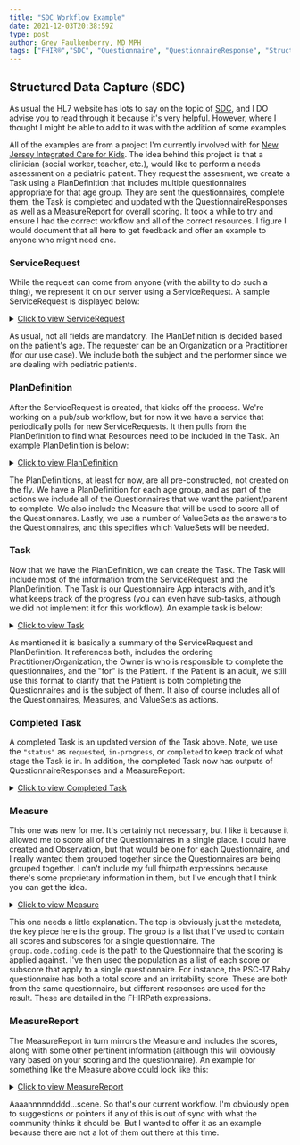```yaml
---
title: "SDC Workflow Example"
date: 2021-12-03T20:38:59Z
type: post
author: Grey Faulkenberry, MD MPH
tags: ["FHIR®","SDC", "Questionnaire", "QuestionnaireResponse", "Structured Data Capture"]
---
```

## Structured Data Capture (SDC)

As usual the HL7 website has lots to say on the topic of [SDC](http://hl7.org/fhir/uv/sdc/2019May/workflow.html), and I DO advise you to read through it because it's very helpful. However, where I thought I might be able to add to it was with the addition of some examples.

All of the examples are from a project I'm currently involved with for [New Jersey Integrated Care for Kids](https://www.zanenetworks.com/zane-networks-mayjuun-receive-contract-for-the-needs-assessment-tool-solution-for-new-jerseys-inck-project/). The idea behind this project is that a clinician (social worker, teacher, etc.), would like to perform a needs assessment on a pediatric patient. They request the assesment, we create a Task using a PlanDefinition that includes multiple questionnaires appropriate for that age group. They are sent the questionnaires, complete them, the Task is completed and updated with the QuestionnaireResponses as well as a MeasureReport for overall scoring. It took a while to try and ensure I had the correct workflow and all of the correct resources. I figure I would document that all here to get feedback and offer an example to anyone who might need one.

### ServiceRequest

While the request can come from anyone (with the ability to do such a thing), we represent it on our server using a ServiceRequest. A sample ServiceRequest is displayed below:

<details>

<summary><u>Click to view ServiceRequest</u></summary>

```json
{
    "resourceType": "ServiceRequest",
    "priority": "routine",
    "status": "active",
    "intent": "instance-order",
    "instantiatesUri": [
        "PlanDefinition/4840239b-4da6-4fa6-b8d6-4a1b1a7140af"
    ],
    "requester": {
        "reference": "Organization/fd7b5daa-3a00-4bb5-bef2-c1d5ed375c6e"
    },
    "subject": {
        "reference": "Patient/8a968030-9d13-4938-b722-bc957e85088a"
    },
    "performer": {
        "reference": "RelatedPerson/8a968031-9d13-4938-b722-bc957e85088a"
    }
}
```

</details>
  

As usual, not all fields are mandatory. The PlanDefinition is decided based on the patient's age. The requester can be an Organization or a Practitioner (for our use case). We include both the subject and the performer since we are dealing with pediatric patients.

### PlanDefinition

After the ServiceRequest is created, that kicks off the process. We're working on a pub/sub workflow, but for now it we have a service that periodically polls for new ServiceRequests. It then pulls from the PlanDefinition to find what Resources need to be included in the Task. An example PlanDefinition is below:

<details>

<summary><u>Click to view PlanDefinition</u></summary>

```json
{
    "resourceType": "PlanDefinition",
    "description": "New Jersey Integrated Care for Kids: Screening Tools for 6-8 months",
    "name": "nat_6_8_months",
    "publisher": "MayJuun LLC",
    "status": "draft",
    "title": "New Jersey Integrated Care for Kids: Screening Tools for 6-8 months",
    "action": [
        {
        "definitionUri": "Questionnaire/f892b6b0-b908-4fc2-b73f-9890b9c1c06a",
        "participant": [
            {
            "role": {
                "coding": [
                {
                    "code": "PRN",
                    "display": "parent",
                    "system": "http://terminology.hl7.org/CodeSystem/v3-RoleCode"
                }
                ]
            },
            "type": "related-person"
            },
            {
            "type": "patient"
            }
        ],
        "title": "First Time Demographics"
        },
        {
            "definitionUri": "Questionnaire/d2e03a84-6564-49cd-adee-fdee3b2c3f73",
            "participant": [
                {
                "role": {
                    "coding": [
                    {
                        "code": "PRN",
                        "display": "parent",
                        "system": "http://terminology.hl7.org/CodeSystem/v3-RoleCode"
                    }
                    ]
                },
                "type": "related-person"
                },
                {
                "type": "patient"
                }
            ],
            "title": "Developmental Milestones: 6-8 months"
        },
        {
            "definitionUri": "Questionnaire/b2046600-e808-434a-9442-83717a088cbb",
            "participant": [
                {
                "role": {
                    "coding": [
                    {
                        "code": "PRN",
                        "display": "parent",
                        "system": "http://terminology.hl7.org/CodeSystem/v3-RoleCode"
                    }
                    ]
                },
                "type": "related-person"
                },
                {
                "type": "patient"
                }
            ],
            "title": "PSC-17: Baby"
        },
        {
        "definitionUri": "Questionnaire/aa90ff2a-3db3-42e8-ab39-374df411d488",
            "participant": [
                {
                "role": {
                    "coding": [
                    {
                        "code": "PRN",
                        "display": "parent",
                        "system": "http://terminology.hl7.org/CodeSystem/v3-RoleCode"
                    }
                    ]
                },
                "type": "related-person"
                },
                {
                "type": "patient"
                }
            ],
            "title": "Parent and Family Questions: 1-8 months"
        },
        {
        "definitionUri": "Questionnaire/64ce4e7c-65df-426e-9289-d96023acc315",
            "participant": [
                {
                "role": {
                    "coding": [
                    {
                        "code": "PRN",
                        "display": "parent",
                        "system": "http://terminology.hl7.org/CodeSystem/v3-RoleCode"
                    }
                    ]
                },
                "type": "related-person"
                },
                {
                "type": "patient"
                }
            ],
            "title": "Emotional Changes With a New Baby"
        },
        {
        "definitionUri": "Questionnaire/77d1555a-f5b4-4caf-b3ca-69303b403336",
            "participant": [
                {
                "role": {
                    "coding": [
                    {
                        "code": "PRN",
                        "display": "parent",
                        "system": "http://terminology.hl7.org/CodeSystem/v3-RoleCode"
                    }
                    ]
                },
                "type": "related-person"
                },
                {
                "type": "patient"
                }
            ],
            "title": "PEARLS Child"
        },
        {
        "definitionUri": "Questionnaire/0d6ae936-0358-4462-832f-7a46510a6dd8",
            "participant": [
                {
                "role": {
                    "coding": [
                    {
                        "code": "PRN",
                        "display": "parent",
                        "system": "http://terminology.hl7.org/CodeSystem/v3-RoleCode"
                    }
                    ]
                },
                "type": "related-person"
                },
                {
                "type": "patient"
                }
            ],
            "title": "Other Questions: 1-11 months old"
        },
        {
            "definitionUri": "Measure/a1c7e19c-170c-4381-b89d-541bc04c1686",
            "title": "Score Measure for NJinCK Needs Assessment 6-8 months"
        },
        {
            "definitionUri": "ValueSet/93e22d5d-3751-4c83-b387-d824cb285e53",
            "title": "always_usually_sometimes_rarely_never"
        },
        {
            "definitionUri": "ValueSet/30015939-e327-43e6-aa86-a5ea2c3657e2",
            "title": "excellent_very_good_good_fair_poor"
        },
        {
            "definitionUri": "ValueSet/97cbfa42-d4c8-4066-b5b2-0b9e4e2f151a",
            "title": "low_medium_high_indeterminate_risk"
        },
        {
            "definitionUri": "ValueSet/895847ed-4d51-4d8f-8508-88937861d60b",
            "title": "never_sometimes_often"
        },
        {
            "definitionUri": "ValueSet/86c4b28b-9c35-4c1a-8372-4e0b0f21c286",
            "title": "not_at_all_somewhat_very_much"
        },
        {
            "definitionUri": "ValueSet/4adaf60d-2cf1-4a33-a8aa-74fb5147a50b",
            "title": "not_yet_somewhat_very_much"
        },
        {
            "definitionUri": "ValueSet/ef975cd6-a08e-48d2-b844-f7df07984ee1",
            "title": "ScoreOneIfAboveOne"
        }
    ],
    "contact": [
        {
        "name": "MayJuun LLC",
        "telecom": [
            {
            "system": "email",
            "use": "work",
            "value": "info@mayjuun.com"
            }
        ]
        }
    ],
}
```

</details>

The PlanDefinitions, at least for now, are all pre-constructed, not created on the fly. We have a PlanDefinition for each age group, and as part of the actions we include all of the Questionnaires that we want the patient/parent to complete. We also include the Measure that will be used to score all of the Questionnares. Lastly, we use a number of ValueSets as the answers to the Questionnaires, and this specifies which ValueSets will be needed.

### Task

Now that we have the PlanDefinition, we can create the Task. The Task will include most of the information from the ServiceRequest and the PlanDefinition. The Task is our Questionnaire App interacts with, and it's what keeps track of the progress (you can even have sub-tasks, although we did not implement it for this workflow). An example task is below:

<details>

<summary><u>Click to view Task</u></summary>

```json
{
    "resourceType": "Task",
    "status": "requested",
    "intent": "order",
    "id": "8b19a541-70a7-45dc-9bda-82194123915e",
    "priority": "routine",
    "basedOn": [
        {
            "reference": "ServiceRequest/3e452ace-12c8-40a6-b18d-28c8075deb74"
        }
    ],
    "instantiatesUri": "PlanDefinition/4840239b-4da6-4fa6-b8d6-4a1b1a7140af",
    "owner": {
        "reference": "RelatedPerson/2dceb6ad-e0be-4ca7-b622-0c57369ea5e2",
        "type": "Guarantor"
    },
    "for": {
        "reference": "Patient/66232d8f-628b-4740-b7a5-a2e736e076f5",
        "type": "Patient"
    },
    "requester": {
        "reference": "Organization/fe1318a0-a2ec-4580-9369-4949fb9ad82b"
    },
    "input": [
        {
            "type": {
                "coding": [
                    {
                        "code": "questionnaire",
                        "system": "http://hl7.org/fhir/uv/sdc/CodeSystem/temp"
                    }
                ]
            },
            "valueUri": "Questionnaire/f892b6b0-b908-4fc2-b73f-9890b9c1c06a"
        },
        {
            "type": {
                "coding": [
                    {
                        "code": "questionnaire",
                        "system": "http://hl7.org/fhir/uv/sdc/CodeSystem/temp"
                    }
                ]
            },
            "valueUri": "Questionnaire/4d324c81-164e-4191-ae19-c4eb2101c975"
        },
        {
            "type": {
                "coding": [
                    {
                        "code": "questionnaire",
                        "system": "http://hl7.org/fhir/uv/sdc/CodeSystem/temp"
                    }
                ]
            },
            "valueUri": "Questionnaire/65c42602-98c6-44a6-9923-d27a1e54d317"
        },
        {
            "type": {
                "coding": [
                    {
                        "code": "questionnaire",
                        "system": "http://hl7.org/fhir/uv/sdc/CodeSystem/temp"
                    }
                ]
            },
            "valueUri": "Questionnaire/74675baa-2481-409e-b743-aec18bcbf6ce"
        },
        {
            "type": {
                "coding": [
                    {
                        "code": "questionnaire",
                        "system": "http://hl7.org/fhir/uv/sdc/CodeSystem/temp"
                    }
                ]
            },
            "valueUri": "Questionnaire/be1ccfa9-5e44-4869-8e55-7710829ad6c6"
        },
        {
            "type": {
                "coding": [
                    {
                        "code": "Measure",
                        "display": "Measure",
                        "system": "http://hl7.org/fhir/resource-types"
                    }
                ]
            },
            "valueUri": "Measure/fc97fd8e-ad33-477e-b33e-dc3a90fb2eb2"
        },
        {
            "type": {
                "coding": [
                    {
                        "code": "ValueSet",
                        "display": "ValueSet",
                        "system": "http://hl7.org/fhir/resource-types"
                    }
                ]
            },
            "valueUri": "ValueSet/93e22d5d-3751-4c83-b387-d824cb285e53"
        },
        {
            "type": {
                "coding": [
                    {
                        "code": "ValueSet",
                        "display": "ValueSet",
                        "system": "http://hl7.org/fhir/resource-types"
                    }
                ]
            },
            "valueUri": "ValueSet/30015939-e327-43e6-aa86-a5ea2c3657e2"
        },
        {
            "type": {
                "coding": [
                    {
                        "code": "ValueSet",
                        "display": "ValueSet",
                        "system": "http://hl7.org/fhir/resource-types"
                    }
                ]
            },
            "valueUri": "ValueSet/97cbfa42-d4c8-4066-b5b2-0b9e4e2f151a"
        },
        {
            "type": {
                "coding": [
                    {
                        "code": "ValueSet",
                        "display": "ValueSet",
                        "system": "http://hl7.org/fhir/resource-types"
                    }
                ]
            },
            "valueUri": "ValueSet/895847ed-4d51-4d8f-8508-88937861d60b"
        },
        {
            "type": {
                "coding": [
                    {
                        "code": "ValueSet",
                        "display": "ValueSet",
                        "system": "http://hl7.org/fhir/resource-types"
                    }
                ]
            },
            "valueUri": "ValueSet/86c4b28b-9c35-4c1a-8372-4e0b0f21c286"
        },
        {
            "type": {
                "coding": [
                    {
                        "code": "ValueSet",
                        "display": "ValueSet",
                        "system": "http://hl7.org/fhir/resource-types"
                    }
                ]
            },
            "valueUri": "ValueSet/4adaf60d-2cf1-4a33-a8aa-74fb5147a50b"
        },
        {
            "type": {
                "coding": [
                    {
                        "code": "ValueSet",
                        "display": "ValueSet",
                        "system": "http://hl7.org/fhir/resource-types"
                    }
                ]
            },
            "valueUri": "ValueSet/ef975cd6-a08e-48d2-b844-f7df07984ee1"
        }
    ]
}
 
```

</details>

As mentioned it is basically a summary of the ServiceRequest and PlanDefinition. It references both, includes the ordering Practitioner/Organization, the Owner is who is responsible to complete the questionnaires, and the "for" is the Patient. If the Patient is an adult, we still use this format to clarify that the Patient is both completing the Questionnaires and is the subject of them. It also of course includes all of the Questionnaires, Measures, and ValueSets as actions.

### Completed Task

A completed Task is an updated version of the Task above. Note, we use the ```"status"``` as ```requested```, ```in-progress```, or ```completed``` to keep track of what stage the Task is in. In addition, the completed Task now has outputs of QuestionnaireResponses and a MeasureReport:

<details>

<summary><u>Click to view Completed Task</u></summary>

```json
{
    "resourceType": "Task",
    "status": "completed",
    "intent": "order",
    "id": "8b19a541-70a7-45dc-9bda-82194123915e",
    "priority": "routine",
    "basedOn": [
        {
            "reference": "ServiceRequest/3e452ace-12c8-40a6-b18d-28c8075deb74"
        }
    ],
    "instantiatesUri": "PlanDefinition/4840239b-4da6-4fa6-b8d6-4a1b1a7140af",
    "owner": {
        "reference": "RelatedPerson/2dceb6ad-e0be-4ca7-b622-0c57369ea5e2",
        "type": "Guarantor"
    },
    "for": {
        "reference": "Patient/66232d8f-628b-4740-b7a5-a2e736e076f5",
        "type": "Patient"
    },
    "requester": {
        "reference": "Organization/fe1318a0-a2ec-4580-9369-4949fb9ad82b"
    },
    "input": [
        {
            "type": {
                "coding": [
                    {
                        "code": "questionnaire",
                        "system": "http://hl7.org/fhir/uv/sdc/CodeSystem/temp"
                    }
                ]
            },
            "valueUri": "Questionnaire/f892b6b0-b908-4fc2-b73f-9890b9c1c06a"
        },
        {
            "type": {
                "coding": [
                    {
                        "code": "questionnaire",
                        "system": "http://hl7.org/fhir/uv/sdc/CodeSystem/temp"
                    }
                ]
            },
            "valueUri": "Questionnaire/4d324c81-164e-4191-ae19-c4eb2101c975"
        },
        {
            "type": {
                "coding": [
                    {
                        "code": "questionnaire",
                        "system": "http://hl7.org/fhir/uv/sdc/CodeSystem/temp"
                    }
                ]
            },
            "valueUri": "Questionnaire/65c42602-98c6-44a6-9923-d27a1e54d317"
        },
        {
            "type": {
                "coding": [
                    {
                        "code": "questionnaire",
                        "system": "http://hl7.org/fhir/uv/sdc/CodeSystem/temp"
                    }
                ]
            },
            "valueUri": "Questionnaire/74675baa-2481-409e-b743-aec18bcbf6ce"
        },
        {
            "type": {
                "coding": [
                    {
                        "code": "questionnaire",
                        "system": "http://hl7.org/fhir/uv/sdc/CodeSystem/temp"
                    }
                ]
            },
            "valueUri": "Questionnaire/be1ccfa9-5e44-4869-8e55-7710829ad6c6"
        },
        {
            "type": {
                "coding": [
                    {
                        "code": "Measure",
                        "display": "Measure",
                        "system": "http://hl7.org/fhir/resource-types"
                    }
                ]
            },
            "valueUri": "Measure/fc97fd8e-ad33-477e-b33e-dc3a90fb2eb2"
        },
        {
            "type": {
                "coding": [
                    {
                        "code": "ValueSet",
                        "display": "ValueSet",
                        "system": "http://hl7.org/fhir/resource-types"
                    }
                ]
            },
            "valueUri": "ValueSet/93e22d5d-3751-4c83-b387-d824cb285e53"
        },
        {
            "type": {
                "coding": [
                    {
                        "code": "ValueSet",
                        "display": "ValueSet",
                        "system": "http://hl7.org/fhir/resource-types"
                    }
                ]
            },
            "valueUri": "ValueSet/30015939-e327-43e6-aa86-a5ea2c3657e2"
        },
        {
            "type": {
                "coding": [
                    {
                        "code": "ValueSet",
                        "display": "ValueSet",
                        "system": "http://hl7.org/fhir/resource-types"
                    }
                ]
            },
            "valueUri": "ValueSet/97cbfa42-d4c8-4066-b5b2-0b9e4e2f151a"
        },
        {
            "type": {
                "coding": [
                    {
                        "code": "ValueSet",
                        "display": "ValueSet",
                        "system": "http://hl7.org/fhir/resource-types"
                    }
                ]
            },
            "valueUri": "ValueSet/895847ed-4d51-4d8f-8508-88937861d60b"
        },
        {
            "type": {
                "coding": [
                    {
                        "code": "ValueSet",
                        "display": "ValueSet",
                        "system": "http://hl7.org/fhir/resource-types"
                    }
                ]
            },
            "valueUri": "ValueSet/86c4b28b-9c35-4c1a-8372-4e0b0f21c286"
        },
        {
            "type": {
                "coding": [
                    {
                        "code": "ValueSet",
                        "display": "ValueSet",
                        "system": "http://hl7.org/fhir/resource-types"
                    }
                ]
            },
            "valueUri": "ValueSet/4adaf60d-2cf1-4a33-a8aa-74fb5147a50b"
        },
        {
            "type": {
                "coding": [
                    {
                        "code": "ValueSet",
                        "display": "ValueSet",
                        "system": "http://hl7.org/fhir/resource-types"
                    }
                ]
            },
            "valueUri": "ValueSet/ef975cd6-a08e-48d2-b844-f7df07984ee1"
        }
    ],
    "output": [
        {
            "type": {
                "coding": [
                    {
                        "code": "collect-information",
                        "display": "Collect Information",
                        "system": "http://hl7.org/fhir/uv/cpg/CodeSystem/cpg-activity-type"
                    }
                ]
            },
            "valueUri": "QuestionnaireResponse/bc7b7824-480d-4efb-ab58-3964d9840916"
        },
        {
            "type": {
                "coding": [
                    {
                        "code": "collect-information",
                        "display": "Collect Information",
                        "system": "http://hl7.org/fhir/uv/cpg/CodeSystem/cpg-activity-type"
                    }
                ]
            },
            "valueUri": "QuestionnaireResponse/fb5d8b09-c765-4593-b01f-f0cb2e829040"
        },
        {
            "type": {
                "coding": [
                    {
                        "code": "collect-information",
                        "display": "Collect Information",
                        "system": "http://hl7.org/fhir/uv/cpg/CodeSystem/cpg-activity-type"
                    }
                ]
            },
            "valueUri": "QuestionnaireResponse/9c40b031-9252-4909-8960-1871b64f6b60"
        },
        {
            "type": {
                "coding": [
                    {
                        "code": "collect-information",
                        "display": "Collect Information",
                        "system": "http://hl7.org/fhir/uv/cpg/CodeSystem/cpg-activity-type"
                    }
                ]
            },
            "valueUri": "QuestionnaireResponse/7c37e26d-dcda-4cc2-83dc-9a601f8e427f"
        },
        {
            "type": {
                "coding": [
                    {
                        "code": "collect-information",
                        "display": "Collect Information",
                        "system": "http://hl7.org/fhir/uv/cpg/CodeSystem/cpg-activity-type"
                    }
                ]
            },
            "valueUri": "QuestionnaireResponse/15ed2cfa-4e09-4b96-90b7-004209c2a8bc"
        },
        {
            "type": {
                "coding": [
                    {
                        "code": "measureReport",
                        "system": "http://hl7.org/fhir/uv/sdc/CodeSystem/temp"
                    }
                ]
            },
            "valueUri": "MeasureReport/3a140d2a-af23-4d8d-8e50-78978f69aa23"
        }
    ]
}
 
```

</details>

### Measure

This one was new for me. It's certainly not necessary, but I like it because it allowed me to score all of the Questionnaires in a single place. I could have created and Observation, but that would be one for each Questionnaire, and I really wanted them grouped together since the Questionnaires are being grouped together. I can't include my full fhirpath expressions because there's some proprietary information in them, but I've enough that I think you can get the idea.

<details>

<summary><u>Click to view Measure</u></summary>

```json
{
  "resourceType": "Measure",
  "id": "a1c7e19c-170c-4381-b89d-541bc04c1686",
  "url": "mayjuun.com/fhir/Measure/score_nat_6_8_months",
  "name": "score_nat_6_8_months",
  "title": "Score Measure for NJinCK Needs Assessment 6-8 months",
  "status": "draft",
  "publisher": "MayJuun LLC",
  "contact": [
    {
      "name": "MayJuun LLC",
      "telecom": [
        {
          "system": "email",
          "value": "info@mayjuun.com",
          "use": "work"
        }
      ]
    }
  ],
  "description": "Scoring rubric for total and subscores for all modules for 6-8 months, along with the total Social Complexity Score",
  "scoring": {
    "coding": [
      {
        "system": "http://terminology.hl7.org/CodeSystem/measure-scoring",
        "code": "continuous-variable",
        "display": "Continuous Variable"
      }
    ]
  },
  "type": [
    {
      "coding": [
        {
          "system": "http://terminology.hl7.org/CodeSystem/measure-type",
          "code": "patient-reported-outcome",
          "display": "Patient Reported Outcomes"
        }
      ]
    }
  ],
  "group": [
    {
      "description": "Scoring for Developmental Milestones: 6-8 months",
      "code": {
        "coding": [
          {
            "code": "Questionnaire/d2e03a84-6564-49cd-adee-fdee3b2c3f73"
          }
        ]
      },
      "population": [
        {
          "description": "Total Score for Developmental Milestones: 6-8 months",
          "criteria": {
            "language": "text/fhirpath",
            "expression": "entry.resource.ofType(QuestionnaireResponse).item.item.where(linkId.contains('/milestones')).answer.valueCoding.extension.value.aggregate($this + $total, 0)"
          }
        }
      ]
    },
    {
      "description": "Scoring for PSC-17: Baby",
      "code": {
        "coding": [
          {
            "code": "Questionnaire/b2046600-e808-434a-9442-83717a088cbb"
          }
        ]
      },
      "population": [
        {
          "description": "PSC-17: Baby, Irritability Subscore",
          "criteria": {
            "language": "text/fhirpath",
            "expression": "entry.resource.ofType(QuestionnaireResponse).item.item.item.where(linkId.contains('irritability')).answer.valueCoding.extension.value.aggregate($this + $total, 0)"
          }
        },
        {
          "description": "PSC-17: Baby, Total Score",
          "criteria": {
            "language": "text/fhirpath",
            "expression": "entry.resource.ofType(QuestionnaireResponse).item.item.item.where(linkId.contains('/psc_baby/')).answer.valueCoding.extension.value.aggregate($this + $total, 0)"
          }
        }
      ]
    }
  ]
}

```

</details>

This one needs a little explanation. The top is obviously just the metadata, the key piece here is the group. The group is a list that I've used to contain all scores and subscores for a single questionnaire. The ```group.code.coding.code``` is the path to the Questionnaire that the scoring is applied against. I've then used the population as a list of each score or subscore that apply to a single questionnaire. For instance, the PSC-17 Baby questionnaire has both a total score and an irritability score. These are both from the same questionnaire, but different responses are used for the result. These are detailed in the FHIRPath expressions.

### MeasureReport

The MeasureReport in turn mirrors the Measure and includes the scores, along with some other pertinent information (although this will obviously vary based on your scoring and the questionnaire). An example for something like the Measure above could look like this:

<details>

<summary><u>Click to view MeasureReport</u></summary>

```json
{
  "resourceType": "MeasureReport",
  "status": "complete",
  "measure": "mayjuun.com/fhir/Measure/score_nat_6_8_months",
  "subject": {
    "reference": "Patient/becebba3-813d-4585-89f9-f74c89d548fb"
  },
  "type": "individual",
  "group": [
    {
      "code": {
        "text": "Scoring for Developmental Milestones: 6-8 months"
      },
      "stratifier": [
        {
          "stratum": [
            {
              "component": [
                {
                  "code": {
                    "coding": [
                      {
                        "code": "low-risk",
                        "display": "low risk"
                      }
                    ]
                  },
                  "value": {
                    "coding": [
                      {
                        "code": "low-risk",
                        "display": "low risk",
                        "system": "mayjuun.com/fhir/ValueSet/low_medium_high_risk"
                      }
                    ]
                  }
                },
                {
                  "code": {
                    "text": "Total Score for Developmental Milestones: 23-28 months"
                  },
                  "value": {
                    "text": "Total Score for Developmental Milestones: 23-28 months"
                  }
                }
              ],
              "measureScore": {
                "value": 14
              }
            }
          ]
        }
      ]
    },
     {
      "code": {
        "text": "Scoring for PSC-17: Baby"
      },
      "stratifier": [
        {
          "stratum": [
            {
              "measureScore": {
                "value": 8
              },
              "value": {
                "text": "PSC-17: Baby, Irritability Subscore"
              }
            }
          ]
        },
        {
          "stratum": [
            {
              "component": [
                {
                  "code": {
                    "coding": [
                      {
                        "code": "At Risk",
                        "display": "At Risk"
                      }
                    ]
                  },
                  "value": {
                    "coding": [
                      {
                        "code": "high-risk",
                        "display": "high risk",
                        "system": "mayjuun.com/fhir/ValueSet/low_medium_high_risk"
                      }
                    ]
                  }
                },
                {
                  "code": {
                    "text": "PSC-17: Baby, Total Score"
                  },
                  "value": {
                    "text": "PSC-17: Baby, Total Score"
                  }
                }
              ],
              "measureScore": {
                "value": 14
              }
            }
          ]
        }
      ]
    }
  ]
}
```

</details>

Aaaannnnndddd...scene. So that's our current workflow. I'm obviously open to suggestions or pointers if any of this is out of sync with what the community thinks it should be. But I wanted to offer it as an example because there are not a lot of them out there at this time.
